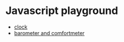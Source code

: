 # Javascript playground

- [clock](https://rosswhitfield.github.io/pages.js/clock)
- [barometer and comfortmeter](https://rosswhitfield.github.io/pages.js/barometer_comfortmeter)
